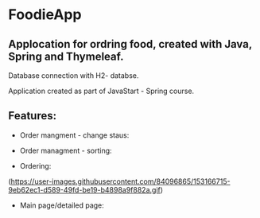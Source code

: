 
# FoodieApp
## Applocation for ordring food, created with Java, Spring and Thymeleaf.

Database connection with H2- databse.

Application created as part of JavaStart - Spring course.

## Features:
* Order mangment - change staus:

* Order managment - sorting:

* Ordering:

(https://user-images.githubusercontent.com/84096865/153166715-9eb62ec1-d589-49fd-be19-b4898a9f882a.gif)

* Main page/detailed page:

